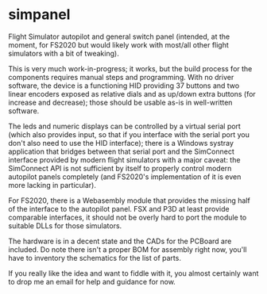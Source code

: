 # simpanel
Flight Simulator autopilot and general switch panel (intended, at the moment, for FS2020 but would likely work with most/all other flight simulators with a bit of tweaking).

This is very much work-in-progress; it works, but the build process for the components requires manual steps and programming. With no driver software, the device is a functioning HID providing 37 buttons and two linear encoders exposed as relative dials and as up/down extra buttons (for increase and decrease); those should be usable as-is in well-written software.

The leds and numeric displays can be controlled by a virtual serial port (which also provides input, so that if you interface with the serial port you don't also need to use the HID interface); there is a Windows systray application that bridges between that serial port and the SimConnect interface provided by modern flight simulators with a major caveat: the SimConnect API is not sufficient by itself to properly control modern autopilot panels completely (and FS2020's implementation of it is even more lacking in particular).

For FS2020, there is a Webasembly module that provides the missing half of the interface to the autopilot panel.  FSX and P3D at least provide comparable interfaces, it should not be overly hard to port the module to suitable DLLs for those simulators.

The hardware is in a decent state and the CADs for the PCBoard are included.  Do note there isn't a proper BOM for assembly right now, you'll have to inventory the schematics for the list of parts.

If you really like the idea and want to fiddle with it, you almost certainly want to drop me an email for help and guidance for now.
